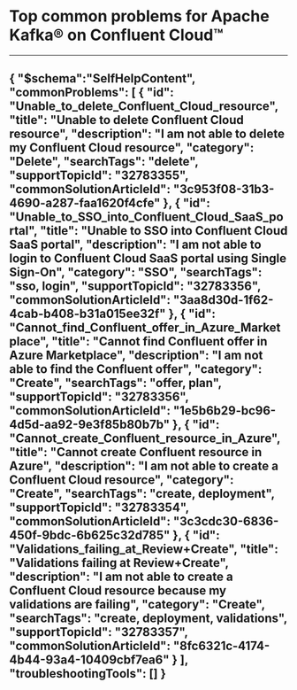 <properties
pageTitle="Top common problems for Apache Kafka® on Confluent Cloud™"
description="Document for top problems with Confluent Organizations"
service="microsoft.confluent"
resource="organizations"
ms.author="krsomepa"
displayOrder=""
articleId="diagnoseandsolve-confluent"
selfHelpType="diagnoseandsolve"
resourceTags=""
productPesIds="17363"
cloudEnvironments="public"
ownershipId="PartnerSolutions_Confluent"
/>
# Top common problems for Apache Kafka® on Confluent Cloud™
---
{
	"$schema":"SelfHelpContent",
	"commonProblems": [
		{
			"id": "Unable_to_delete_Confluent_Cloud_resource",
			"title": "Unable to delete Confluent Cloud resource",
			"description": "I am not able to delete my Confluent Cloud resource",
			"category": "Delete",
			"searchTags": "delete",
			"supportTopicId": "32783355",
			"commonSolutionArticleId": "3c953f08-31b3-4690-a287-faa1620f4cfe"
		},
		{
			"id": "Unable_to_SSO_into_Confluent_Cloud_SaaS_portal",
			"title": "Unable to SSO into Confluent Cloud SaaS portal",
			"description": "I am not able to login to Confluent Cloud SaaS portal using Single Sign-On",
			"category": "SSO",
			"searchTags": "sso, login",
			"supportTopicId": "32783356",
			"commonSolutionArticleId": "3aa8d30d-1f62-4cab-b408-b31a015ee32f"
		},
		{
			"id": "Cannot_find_Confluent_offer_in_Azure_Marketplace",
			"title": "Cannot find Confluent offer in Azure Marketplace",
			"description": "I am not able to find the Confluent offer",
			"category": "Create",
			"searchTags": "offer, plan",
			"supportTopicId": "32783356",
			"commonSolutionArticleId": "1e5b6b29-bc96-4d5d-aa92-9e3f85b80b7b"
		},
		{
			"id": "Cannot_create_Confluent_resource_in_Azure",
			"title": "Cannot create Confluent resource in Azure",
			"description": "I am not able to create a Confluent Cloud resource",
			"category": "Create",
			"searchTags": "create, deployment",
			"supportTopicId": "32783354",
			"commonSolutionArticleId": "3c3cdc30-6836-450f-9bdc-6b625c32d785"
		},
		{
			"id": "Validations_failing_at_Review+Create",
			"title": "Validations failing at Review+Create",
			"description": "I am not able to create a Confluent Cloud resource because my validations are failing",
			"category": "Create",
			"searchTags": "create, deployment, validations",
			"supportTopicId": "32783357",
			"commonSolutionArticleId": "8fc6321c-4174-4b44-93a4-10409cbf7ea6"
		}
	],
	"troubleshootingTools": []
}
---
